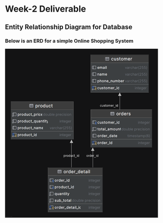 # Week-2 Deliverable

## Entity Relationship Diagram for Database

### Below is an ERD for a simple Online Shopping System

![](https://github.com/gboladeidowu/online-shopping-system/blob/master/onlineshopping%40localhost.png)
